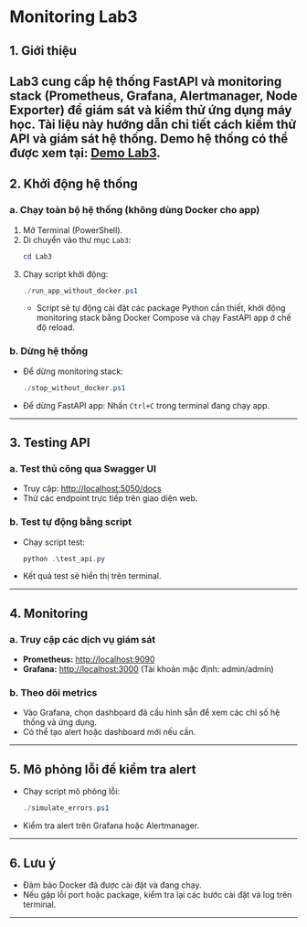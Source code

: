 # Monitoring Lab3

## 1. Giới thiệu

Lab3 cung cấp hệ thống FastAPI và monitoring stack (Prometheus, Grafana, Alertmanager, Node Exporter) để giám sát và kiểm thử ứng dụng máy học. Tài liệu này hướng dẫn chi tiết cách kiểm thử API và giám sát hệ thống.
Demo hệ thống có thể được xem tại: [Demo Lab3](https://drive.google.com/file/d/1p661pxz8_dA9Bz7O1YiCinlMcPwBPEfH/view?usp=sharing).
---

## 2. Khởi động hệ thống

### a. Chạy toàn bộ hệ thống (không dùng Docker cho app)

1. Mở Terminal (PowerShell).
2. Di chuyển vào thư mục `Lab3`:
   ```powershell
   cd Lab3
   ```
3. Chạy script khởi động:
   ```powershell
   ./run_app_without_docker.ps1
   ```
   - Script sẽ tự động cài đặt các package Python cần thiết, khởi động monitoring stack bằng Docker Compose và chạy FastAPI app ở chế độ reload.

### b. Dừng hệ thống

- Để dừng monitoring stack:
  ```powershell
  ./stop_without_docker.ps1
  ```
- Để dừng FastAPI app: Nhấn `Ctrl+C` trong terminal đang chạy app.

---

## 3. Testing API

### a. Test thủ công qua Swagger UI
- Truy cập: [http://localhost:5050/docs](http://localhost:5050/docs)
- Thử các endpoint trực tiếp trên giao diện web.

### b. Test tự động bằng script
- Chạy script test:
  ```powershell
  python .\test_api.py
  ```
- Kết quả test sẽ hiển thị trên terminal.

---

## 4. Monitoring

### a. Truy cập các dịch vụ giám sát
- **Prometheus:** [http://localhost:9090](http://localhost:9090)
- **Grafana:** [http://localhost:3000](http://localhost:3000) (Tài khoản mặc định: admin/admin)

### b. Theo dõi metrics
- Vào Grafana, chọn dashboard đã cấu hình sẵn để xem các chỉ số hệ thống và ứng dụng.
- Có thể tạo alert hoặc dashboard mới nếu cần.

---

## 5. Mô phỏng lỗi để kiểm tra alert
- Chạy script mô phỏng lỗi:
  ```powershell
  ./simulate_errors.ps1
  ```
- Kiểm tra alert trên Grafana hoặc Alertmanager.

---

## 6. Lưu ý
- Đảm bảo Docker đã được cài đặt và đang chạy.
- Nếu gặp lỗi port hoặc package, kiểm tra lại các bước cài đặt và log trên terminal.

---

